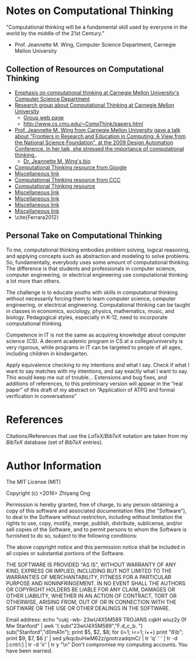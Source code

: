 #	Notes on Computational Thinking

"Computational thinking will be a fundamental skill used by everyone in the world by the middle of the 21st Century."
- Prof. Jeannette M. Wing, Computer Science Department, Carnegie Mellon University


##	Collection of Resources on Computational Thinking
+ [Emphasis on computational thinking at Carnegie Mellon University's Computer Science Department](http://www.csd.cs.cmu.edu/about/vision.html)
+ [Research group about Computational Thinking at Carnegie Mellon University](http://www.cs.cmu.edu/~CompThink/index.html)
	- [Group web page](http://www.cs.cmu.edu/~CompThink/)
	- http://www.cs.cmu.edu/~CompThink/papers.html
+ [Prof. Jeannette M. Wing from Carnegie Mellon University gave a talk about "Frontiers in Research and Education in Computing: A View from the National Science Foundation", at the 2009 Design Automation Conference. In her talk, she stressed the importance of computational thinking.](http://www.c-eda.org/IEEE-CEDA-DAC-072809/IEEE-CEDA-DAC-072809.html).
	- [Dr. Jeannette M. Wing's bio](http://www.c-eda.org/index.php?menuphp=menu_dss&mainpage=wing-bio)
+ [Computational Thinking resource from Google](https://www.google.com/edu/resources/programs/exploring-computational-thinking/)
+ [Miscellaneous link](http://www.businessinsider.com/scientific-concepts-that-will-make-you-smarter-2013-5#cognitive-humility-1)
+ [Computational Thinking resource from CCC](http://www.cccblog.org/2012/04/01/computer-science-for-the-rest-of-us/)
+ [Computational Thinking resource](http://www.computingportal.org/ComputationalThinking)
+ [Miscellaneous link](https://www.facebook.com/zhiyang.ong/posts/10103240455592845)
+ [Miscellaneous link](https://www.facebook.com/zhiyang.ong/posts/125290934319985)
+ [Miscellaneous link](https://www.facebook.com/zhiyang.ong/posts/346719798756118)
+ [Miscellaneous link](https://www.facebook.com/zhiyang.ong/posts/10103240455592845)
+ \cite{Ferrara2012}

##	Personal Take on Computational Thinking

To me, computational thinking embodies problem solving, logical reasoning, and applying concepts such as abstraction and modeling to solve problems. So, fundamentally, everybody uses some amount of computational thinking. The difference is that students and professionals in computer science, computer engineering, or electrical engineering use computational thinking a lot more than others.

The challenge is to educate youths with skills in computational thinking without necessarily forcing them to learn computer science, computer engineering, or electrical engineering. Computational thinking can be taught in classes in economics, sociology, physics, mathematics, music, and biology. Pedagogical styles, especially in K-12, need to incorporate computational thinking.

Competence in IT is not the same as acquiring knowledge about computer science (CS). A decent academic program in CS at a college/university is very rigorous, while programs in IT can be targeted to people of all ages, including children in kindergarten.

Apply equivalence checking to my intentions and what I say. Check if what I want to say matches with my intentions, and say exactly what I want to say. This would keep me out of trouble...
Extensions and bug fixes, and additions of references, to this preliminary version will appear in the “real paper” of this draft of my abstract on “Application of ATPG and formal verification in conversations”



#	References

Citations/References that use the *LaTeX/BibTeX* notation are taken
	from my *BibTeX* database (set of *BibTeX* entries).










#	Author Information

The MIT License (MIT)

Copyright (c) <2016> Zhiyang Ong

Permission is hereby granted, free of charge, to any person obtaining a copy of this software and associated documentation files (the "Software"), to deal in the Software without restriction, including without limitation the rights to use, copy, modify, merge, publish, distribute, sublicense, and/or sell copies of the Software, and to permit persons to whom the Software is furnished to do so, subject to the following conditions:

The above copyright notice and this permission notice shall be included in all copies or substantial portions of the Software.

THE SOFTWARE IS PROVIDED "AS IS", WITHOUT WARRANTY OF ANY KIND, EXPRESS OR IMPLIED, INCLUDING BUT NOT LIMITED TO THE WARRANTIES OF MERCHANTABILITY, FITNESS FOR A PARTICULAR PURPOSE AND NONINFRINGEMENT. IN NO EVENT SHALL THE AUTHORS OR COPYRIGHT HOLDERS BE LIABLE FOR ANY CLAIM, DAMAGES OR OTHER LIABILITY, WHETHER IN AN ACTION OF CONTRACT, TORT OR OTHERWISE, ARISING FROM, OUT OF OR IN CONNECTION WITH THE SOFTWARE OR THE USE OR OTHER DEALINGS IN THE SOFTWARE.

Email address: echo "cukj -wb- 23wU4X5M589 TROJANS cqkH wiuz2y 0f Mw Stanford" | awk '{ sub("23wU4X5M589","F.d_c_b. ") sub("Stanford","d0mA1n"); print $5, $2, $8; for (i=1; i<=1; i++) print "6\b"; print $9, $7, $6 }' | sed y/kqcbuHwM62z/gnotrzadqmC/ | tr 'q' ' ' | tr -d [:cntrl:] | tr -d 'ir' | tr y "\n"		Don't compromise my computing accounts. You have been warned.

